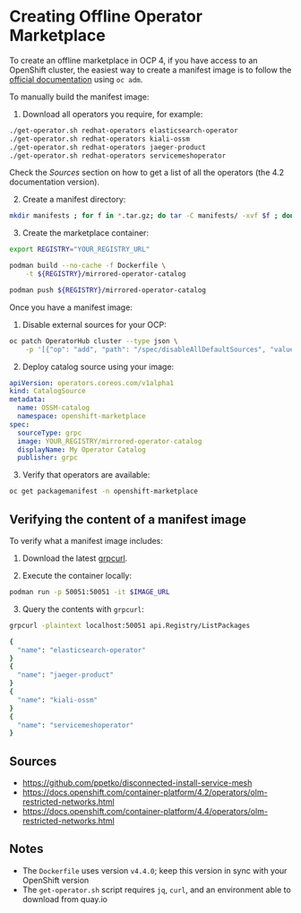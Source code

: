# Creating Offline Operator Marketplace

To create an offline marketplace in OCP 4, if you have access to an OpenShift cluster,
the easiest way to create a manifest image is to follow the [official documentation](https://docs.openshift.com/container-platform/4.6/operators/admin/olm-managing-custom-catalogs.html#olm-building-operator-catalog-image_olm-managing-custom-catalogs) using `oc adm`.

To manually build the manifest image:  

1. Download all operators you require, for example:

```sh
./get-operator.sh redhat-operators elasticsearch-operator
./get-operator.sh redhat-operators kiali-ossm
./get-operator.sh redhat-operators jaeger-product
./get-operator.sh redhat-operators servicemeshoperator
```
Check the _Sources_ section on how to get a list of all the operators (the 4.2 documentation version).

2. Create a manifest directory:

```sh
mkdir manifests ; for f in *.tar.gz; do tar -C manifests/ -xvf $f ; done && rm -rf *tar.gz
```

3. Create the marketplace container:

```sh
export REGISTRY="YOUR_REGISTRY_URL"

podman build --no-cache -f Dockerfile \
    -t ${REGISTRY}/mirrored-operator-catalog

podman push ${REGISTRY}/mirrored-operator-catalog
```

Once you have a manifest image:

1. Disable external sources for your OCP:

```sh
oc patch OperatorHub cluster --type json \
    -p '[{"op": "add", "path": "/spec/disableAllDefaultSources", "value": true}]'
```

2. Deploy catalog source using your image:

```yaml
apiVersion: operators.coreos.com/v1alpha1
kind: CatalogSource
metadata:
  name: OSSM-catalog
  namespace: openshift-marketplace
spec:
  sourceType: grpc
  image: YOUR_REGISTRY/mirrored-operator-catalog
  displayName: My Operator Catalog
  publisher: grpc
```

3. Verify that operators are available:

```sh
oc get packagemanifest -n openshift-marketplace
```

## Verifying the content of a manifest image

To verify what a manifest image includes:

1. Download the latest [grpcurl](https://github.com/fullstorydev/grpcurl/releases/latest).

2. Execute the container locally:

```sh
podman run -p 50051:50051 -it $IMAGE_URL
```

3. Query the contents with `grpcurl`:

```sh
grpcurl -plaintext localhost:50051 api.Registry/ListPackages

{
  "name": "elasticsearch-operator"
}
{
  "name": "jaeger-product"
}
{
  "name": "kiali-ossm"
}
{
  "name": "servicemeshoperator"
}
```

## Sources

- https://github.com/ppetko/disconnected-install-service-mesh
- https://docs.openshift.com/container-platform/4.2/operators/olm-restricted-networks.html
- https://docs.openshift.com/container-platform/4.4/operators/olm-restricted-networks.html

## Notes

- The `Dockerfile` uses version `v4.4.0`; keep this version in sync with your OpenShift version
- The `get-operator.sh` script requires `jq`, `curl`, and an environment able to download from quay.io
